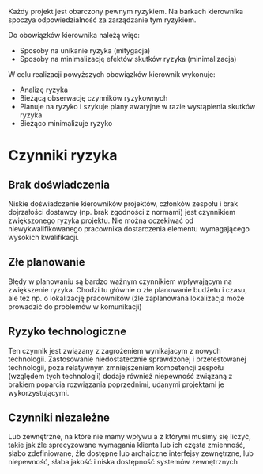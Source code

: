 Każdy projekt jest obarczony pewnym ryzykiem. Na barkach kierownika spoczya odpowiedzialność za zarządzanie tym ryzykiem. 

Do obowiązków kierownika należą więc:
- Sposoby na unikanie ryzyka (mitygacja)
- Sposoby na minimalizację efektów skutków ryzyka (minimalizacja)

W celu realizacji powyższych obowiązków kierownik wykonuje:
- Analizę ryzyka
- Bieżącą obserwację czynników ryzykownych
- Planuje na ryzyko i szykuje plany awaryjne w razie wystąpienia skutków ryzyka
- Bieżąco minimalizuje ryzyko

# Czynniki ryzyka

## Brak doświadczenia
Niskie doświadczenie kierowników projektów, członków zespołu i brak dojrzałości dostawcy (np. brak zgodności z normami) jest czynnikiem zwiększonego ryzyka projektu. Nie można oczekiwać od niewykwalifikowanego pracownika dostarczenia elementu wymagającego wysokich kwalifikacji. 

## Złe planowanie
Błędy w planowaniu są bardzo ważnym czynnikiem wpływającym na zwiększenie ryzyka. Chodzi tu głównie o złe planowanie budżetu i czasu, ale też np. o lokalizację pracowników (źle zaplanowana lokalizacja może prowadzić do problemów w komunikacji)

## Ryzyko technologiczne
Ten czynnik jest związany z zagrożeniem wynikajacym z nowych technologii. Zastosowanie niedostatecznie sprawdzonej i przetestowanej technologii, poza relatywnym zmniejszeniem kompetencji zespołu (względem tych technologii) dodaje również niepewność związaną z brakiem poparcia rozwiązania poprzednimi, udanymi projektami je wykorzystującymi.

## Czynniki niezależne
Lub zewnętrzne, na które nie mamy wpływu a z którymi musimy się liczyć, takie jak źle sprecyzowane wymagania klienta lub ich częsta zmienność, słabo zdefiniowane, źle dostępne lub archaiczne interfejsy zewnętrzne, lub niepewność, słaba jakość i niska dostępność systemów zewnętrznych